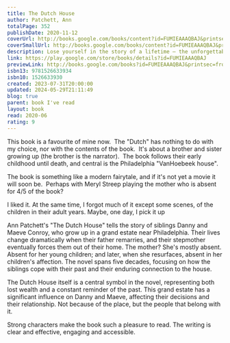 ```yaml
---
title: The Dutch House
author: Patchett, Ann
totalPage: 352
publishDate: 2020-11-12
coverUrl: http://books.google.com/books/content?id=FUMIEAAAQBAJ&printsec=frontcover&img=1&zoom=1&edge=curl&source=gbs_api
coverSmallUrl: http://books.google.com/books/content?id=FUMIEAAAQBAJ&printsec=frontcover&img=1&zoom=5&edge=curl&source=gbs_api
description: Lose yourself in the story of a lifetime – the unforgettable Sunday Times bestseller 'Patchett leads us to a truth that feels like life rather than literature' Guardian Longlisted for the Women's Prize 2020 A STORY OF TWO SIBLINGS, THEIR CHILDHOOD HOME, AND A PAST THAT THEY CAN'T LET GO. Like swallows, like salmon, we were the helpless captives of our migratory patterns. We pretended that what we had lost was the house, not our mother, not our father. We pretended that what we had lost had been taken from us by the person who still lived inside. 'The best book I've read in years' Rosamund Lupton 'Her finest novel yet' Sunday Times 'The buzz around The Dutch House is totally justified. Her best yet, which is saying something' John Boyne 'A masterpiece' Cathy Rentzenbrink 'Bliss' Nigella Lawson
link: https://play.google.com/store/books/details?id=FUMIEAAAQBAJ
previewLink: http://books.google.com/books?id=FUMIEAAAQBAJ&printsec=frontcover&dq=Ann+Patchett,+The+Dutch+House&hl=&as_pt=BOOKS&cd=1&source=gbs_api
isbn13: 9781526633934
isbn10: 1526633930
created: 2023-07-31T20:00:00
updated: 2024-05-29T21:11:49
blog: true
parent: book I've read
layout: book
read: 2020-06
rating: 9
---
```

  
This book is a favourite of mine now.  The "Dutch" has nothing to do with my choice, nor with the contents of the book.  It's about a brother and sister growing up (the brother is the narrator).  The book follows their early childhood until death, and central is the Philadelphia "VanHoebeek house".    
  
The book is something like a modern fairytale, and if it's not yet a movie it will soon be.  Perhaps with Meryl Streep playing the mother who is absent for 4/5 of the book?  
  
I liked it. At the same time, I forgot much of it except some scenes, of the children in their adult years. Maybe, one day, I pick it up   
  
  
Ann Patchett's "The Dutch House" tells the story of siblings Danny and Maeve Conroy, who grow up in a grand estate near Philadelphia. Their lives change dramatically when their father remarries, and their stepmother eventually forces them out of their home. The mother?  She's mostly absent.  Absent for her young children; and later, when she resurfaces, absent in her children's affection.  The novel spans five decades, focusing on how the siblings cope with their past and their enduring connection to the house.  
  
The Dutch House itself is a central symbol in the novel, representing both lost wealth and a constant reminder of the past. This grand estate has a significant influence on Danny and Maeve, affecting their decisions and their relationship.  Not because of the place, but the people that belong with it.  
  
Strong characters make the book such a pleasure to read.  The writing is clear and effective, engaging and accessible. 